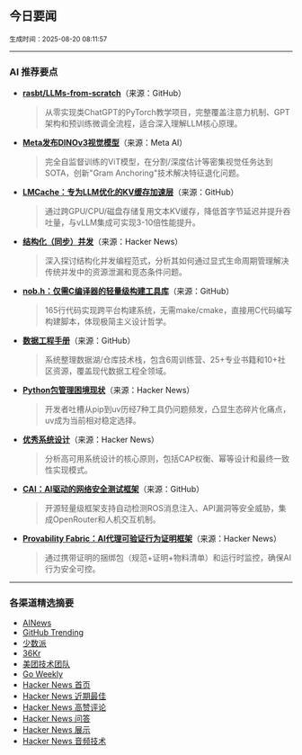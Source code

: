 ## 今日要闻

<sub> 生成时间：2025-08-20 08:11:57</sub>


---

### AI 推荐要点

- **[rasbt/LLMs-from-scratch](https://github.com/rasbt/LLMs-from-scratch)**（来源：GitHub）  
  > 从零实现类ChatGPT的PyTorch教学项目，完整覆盖注意力机制、GPT架构和预训练微调全流程，适合深入理解LLM核心原理。

- **[Meta发布DINOv3视觉模型](https://ai.meta.com/dinov3/)**（来源：Meta AI）  
  > 完全自监督训练的ViT模型，在分割/深度估计等密集视觉任务达到SOTA，创新"Gram Anchoring"技术解决特征退化问题。

- **[LMCache：专为LLM优化的KV缓存加速层](https://github.com/LMCache/LMCache)**（来源：GitHub）  
  > 通过跨GPU/CPU/磁盘存储复用文本KV缓存，降低首字节延迟并提升吞吐量，与vLLM集成可实现3-10倍性能提升。

- **[结构化（同步）并发](https://news.ycombinator.com/item?id=44945783)**（来源：Hacker News）  
  > 深入探讨结构化并发编程范式，分析其如何通过显式生命周期管理解决传统并发中的资源泄漏和竞态条件问题。

- **[nob.h：仅需C编译器的轻量级构建工具库](https://github.com/tsoding/nob.h)**（来源：GitHub）  
  > 165行代码实现跨平台构建系统，无需make/cmake，直接用C代码编写构建脚本，体现极简主义设计哲学。

- **[数据工程手册](https://github.com/DataExpert-io/data-engineer-handbook)**（来源：GitHub）  
  > 系统整理数据湖/仓库技术栈，包含6周训练营、25+专业书籍和10+社区资源，覆盖现代数据工程全领域。

- **[Python包管理困境现状](https://news.ycombinator.com/item?id=44895593)**（来源：Hacker News）  
  > 开发者吐槽从pip到uv历经7种工具仍问题频发，凸显生态碎片化痛点，uv成为当前相对稳定选择。

- **[优秀系统设计](https://news.ycombinator.com/item?id=44921137)**（来源：Hacker News）  
  > 分析高可用系统设计的核心原则，包括CAP权衡、幂等设计和最终一致性实现模式。

- **[CAI：AI驱动的网络安全测试框架](https://github.com/aliasrobotics/cai)**（来源：GitHub）  
  > 开源轻量级框架支持自动检测ROS消息注入、API漏洞等安全威胁，集成OpenRouter和人机交互机制。

- **[Provability Fabric：AI代理可验证行为证明框架](https://news.ycombinator.com/item?id=44945141)**（来源：Hacker News）  
  > 通过携带证明的捆绑包（规范+证明+物料清单）和运行时监控，确保AI行为安全可控。

---

### 各渠道精选摘要
- [AINews](./ai_news_summary_2025-08-20.md)
- [GitHub Trending](./github_trending_2025-08-20.md)
- [少数派](./shaoshupai_2025-08-20.md)
- [36Kr](./36kr_summary_2025-08-20.md)
- [美团技术团队](./meituan_2025-08-20.md)
- [Go Weekly](./go_weekly_2025-08-20.md)
- [Hacker News 首页](./hacker_news_frontpage_2025-08-20.md)
- [Hacker News 近期最佳](./hacker_news_best_2025-08-20.md)
- [Hacker News 高赞评论](./hacker_news_top_comments_2025-08-20.md)
- [Hacker News 问答](./hacker_news_ask_2025-08-20.md)
- [Hacker News 展示](./hacker_news_show_2025-08-20.md)
- [Hacker News 音频技术](./hacker_news_audio_tech_2025-08-20.md)